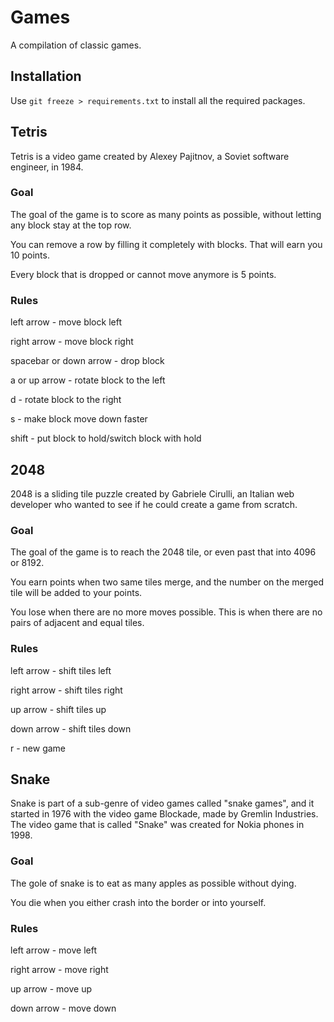 # Games
A compilation of classic games.

## Installation
Use `git freeze > requirements.txt` to install all the required packages.

## Tetris
Tetris is a video game created by Alexey Pajitnov, a Soviet software engineer, in 1984.

### Goal
The goal of the game is to score as many points as possible, without letting any block stay at the top row.

You can remove a row by filling it completely with blocks. That will earn you 10 points.

Every block that is dropped or cannot move anymore is 5 points.

### Rules
left arrow - move block left

right arrow - move block right

spacebar or down arrow - drop block

a or up arrow - rotate block to the left

d - rotate block to the right

s - make block move down faster

shift - put block to hold/switch block with hold

## 2048
2048 is a sliding tile puzzle created by Gabriele Cirulli, an Italian web developer who wanted to see if he could create a game from scratch.

### Goal
The goal of the game is to reach the 2048 tile, or even past that into 4096 or 8192.

You earn points when two same tiles merge, and the number on the merged tile will be added to your points.

You lose when there are no more moves possible. This is when there are no pairs of adjacent and equal tiles.

### Rules

left arrow - shift tiles left

right arrow - shift tiles right

up arrow - shift tiles up

down arrow - shift tiles down

r - new game

## Snake
Snake is part of a sub-genre of video games called "snake games", and it started in 1976 with the video game Blockade, made by Gremlin Industries. The video game that is called "Snake" was created for Nokia phones in 1998.

### Goal
The gole of snake is to eat as many apples as possible without dying.

You die when you either crash into the border or into yourself.

### Rules

left arrow - move left

right arrow - move right

up arrow - move up

down arrow - move down
